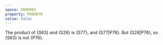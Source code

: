 ```yaml
---
space: S000063
property: P000076
value: false
---
```


The product of {S63} and {S28} is {S77}, and {S77|P76}.
But {S28|P76}, so {S63} is not {P76}.
